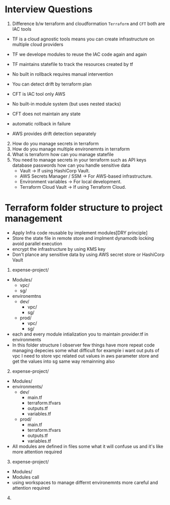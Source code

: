 # Interview Questions
1. Difference b/w terraform and cloudformation
`Terraform` and `CFT` both are IAC tools

- TF is a cloud agnostic tools means you can create infrastructure on multiple cloud providers
- TF we develope modules to reuse the IAC code again and again
- TF maintains statefile to track the resources created by tf
- No built in rollback requires manual intervention
- You can detect drift by terraform plan

- CFT is IAC tool only AWS
- No built-in module system (but uses nested stacks)
- CFT does not maintain any state
- automatic rollback in failure
- AWS provides drift detection separately

2. How do you manage secrets in terraform
3. How do you manage multiple environemnts in terraform
4. What is terraform how can you manage statefile
5. You need to manage secrets in your terraform such as API keys database passwords how can you handle sensitive data
    - Vault → If using HashiCorp Vault.
    - AWS Secrets Manager / SSM → For AWS-based infrastructure.
    - Environment variables → For local development.
    - Terraform Cloud Vault → If using Terraform Cloud.


# Terraform folder structure to project management

- Apply Infra code reusable by implement modules[DRY principle]
- Store the state file in remote store and implment dynamodb locking avoid parallel execution
- encrypt the infrastructure by using KMS key
- Don't plance any sensitive data by using AWS secret store or HashiCorp Vault

1. expense-project/
- Modules/
  - vpc/
  - sg/
- environemtns
  - dev/
    - vpc/
    - sg/
  - prod/
    - vpc/
    - sg/
- each and every module intialization you to maintain provider.tf in environments
- In this folder structure I observer few things have more repeat code managing depecies some what difficult for example i want out puts of vpc I need to store vpc related out values in aws parameter store and get the values into sg same way remainning also

2. expense-project/
- Modules/
- environments/
  - dev/
    - main.tf
    - terraform.tfvars
    - outputs.tf
    - variables.tf
  - prod/
    - main.tf
    - terraform.tfvars
    - outputs.tf
    - variables.tf
- All modules are defined in files some what it will confuse us and it's like more attention required

3. expense-project/
- Modules/
- Modules call
- using workspaces to manage differnt environemnts more careful and attention required

4. 
 
